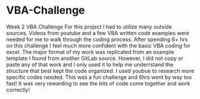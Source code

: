# VBA-Challenge
Week 2 VBA Challenge
For this project I had to utilize many outside sources. Videos from youtube and a few VBA written code examples were needed for me to walk through the coding process. After spending 6+ hrs on this challenge I feel much more confident with the basic VBA coding for excel. The major format of my work was replicated from an example template I found from another GitLab source. However, I did not copy or paste any of that work and I only used it to help me underrstand the structure that best kept the code organized. I used youbue to research more specific codes needed. This was a fun challenge and 6hrs went by way too fast! It was very rewarding to see the bits of code come together and work correctly!
